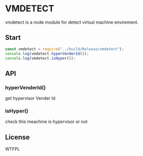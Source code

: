 # VMDETECT

vmdetect is a node module for detect virtusl machine envirement.

## Start

```javascript
const vmdetect = require("../build/Release/vmdetect");
console.log(vmdetect.hyperVenderId());
console.log(vmdetect.isHyper());
```

## API

### hyperVenderId()

get hypervisor Vender Id

### isHyper()

check this meachine is hypervisor or not

## License

WTFPL
